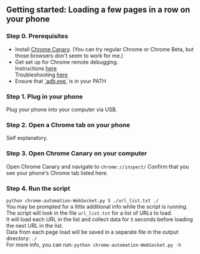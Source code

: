 ## Getting started: Loading a few pages in a row on your phone
### Step 0. Prerequisites
<ul>
  <li> Install <a href="https://www.google.com/chrome/browser/canary.html">Chrome Canary</a>.  (You can try regular Chrome or Chrome Beta, but those browsers don't seem to work for me.)</li>
  <li> Get set up for Chrome remote debugging.</br>
  Instructions <a href="https://developers.google.com/web/tools/chrome-devtools/debug/remote-debugging/remote-debugging?hl=en">here</a></br>
  Troubleshooting <a href="http://stackoverflow.com/questions/21925992/chrome-devtools-devices-does-not-detect-device-when-plugged-in">here</a></li>
  <li>Ensure that <a href="http://developer.android.com/tools/help/adb.html">`adb.exe`</a> is in your PATH</li>
</ul>

### Step 1. Plug in your phone
Plug your phone into your computer via USB.
### Step 2. Open a Chrome tab on your phone
Self explanatory.
### Step 3. Open Chrome Canary on your computer
Open Chrome Canary and navigate to `chrome://inspect/`
Confirm that you see your phone's Chrome tab listed here.
### Step 4. Run the script
`python chrome-automation-WebSocket.py 5 ./url_list.txt ./`</br>
You may be prompted for a little additional info while the script is running.</br>
The script will look in the file `url_list.txt` for a list of URLs to load.</br>
It will load each URL in the list and collect data for `5` seconds before loading the next URL in the list.</br>
Data from each page load will be saved in a separate file in the output directory: `./`</br>
For more info, you can run: `python chrome-automation-WebSocket.py -h`
